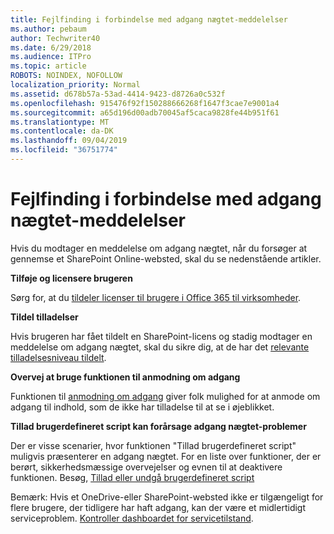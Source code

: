 ```yaml
---
title: Fejlfinding i forbindelse med adgang nægtet-meddelelser
ms.author: pebaum
author: Techwriter40
ms.date: 6/29/2018
ms.audience: ITPro
ms.topic: article
ROBOTS: NOINDEX, NOFOLLOW
localization_priority: Normal
ms.assetid: d678b57a-53ad-4414-9423-d8726a0c532f
ms.openlocfilehash: 915476f92f150288666268f1647f3cae7e9001a4
ms.sourcegitcommit: a65d196d00adb70045af5caca9828fe44b951f61
ms.translationtype: MT
ms.contentlocale: da-DK
ms.lasthandoff: 09/04/2019
ms.locfileid: "36751774"
---
```

# <a name="troubleshoot-access-denied-messages"></a>Fejlfinding i forbindelse med adgang nægtet-meddelelser

Hvis du modtager en meddelelse om adgang nægtet, når du forsøger at gennemse et SharePoint Online-websted, skal du se nedenstående artikler.

**Tilføje og licensere brugeren**

Sørg for, at du [tildeler licenser til brugere i Office 365 til virksomheder](https://docs.microsoft.com/office365/admin/subscriptions-and-billing/assign-licenses-to-users?view=o365-worldwide&amp;tabs=One).

**Tildel tilladelser**

Hvis brugeren har fået tildelt en SharePoint-licens og stadig modtager en meddelelse om adgang nægtet, skal du sikre dig, at de har det [relevante tilladelsesniveau tildelt](https://docs.microsoft.com/sharepoint/understanding-permission-levels).

**Overvej at bruge funktionen til anmodning om adgang**

Funktionen til [anmodning om adgang](https://support.office.com/article/Set-up-and-manage-access-requests-94B26E0B-2822-49D4-929A-8455698654B3) giver folk mulighed for at anmode om adgang til indhold, som de ikke har tilladelse til at se i øjeblikket. 

**Tillad brugerdefineret script kan forårsage adgang nægtet-problemer**

Der er visse scenarier, hvor funktionen "Tillad brugerdefineret script" muligvis præsenterer en adgang nægtet. For en liste over funktioner, der er berørt, sikkerhedsmæssige overvejelser og evnen til at deaktivere funktionen. Besøg, [Tillad eller undgå brugerdefineret script](https://docs.microsoft.com/sharepoint/allow-or-prevent-custom-script)

Bemærk: Hvis et OneDrive-eller SharePoint-websted ikke er tilgængeligt for flere brugere, der tidligere har haft adgang, kan der være et midlertidigt serviceproblem. [Kontroller dashboardet for servicetilstand](https://portal.office.com/adminportal/home#/servicehealth).


  

